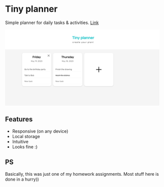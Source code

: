 # Tiny planner

Simple planner for daily tasks & activities. [Link](https://tinny-planner.netlify.app/)

![Demo preview](./images/demo.png)

## Features
- Responsive (on any device)
- Local storage
- Intuitive
- Looks fine :)

## PS
Basically, this was just one of my homework assignments. Most stuff here is done in a hurry))